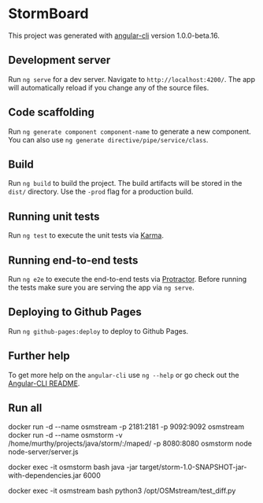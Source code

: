 # StormBoard

This project was generated with [angular-cli](https://github.com/angular/angular-cli) version 1.0.0-beta.16.

## Development server
Run `ng serve` for a dev server. Navigate to `http://localhost:4200/`. The app will automatically reload if you change any of the source files.

## Code scaffolding

Run `ng generate component component-name` to generate a new component. You can also use `ng generate directive/pipe/service/class`.

## Build

Run `ng build` to build the project. The build artifacts will be stored in the `dist/` directory. Use the `-prod` flag for a production build.

## Running unit tests

Run `ng test` to execute the unit tests via [Karma](https://karma-runner.github.io).

## Running end-to-end tests

Run `ng e2e` to execute the end-to-end tests via [Protractor](http://www.protractortest.org/). 
Before running the tests make sure you are serving the app via `ng serve`.

## Deploying to Github Pages

Run `ng github-pages:deploy` to deploy to Github Pages.

## Further help

To get more help on the `angular-cli` use `ng --help` or go check out the [Angular-CLI README](https://github.com/angular/angular-cli/blob/master/README.md).


## Run all
docker run -d --name osmstream -p 2181:2181 -p 9092:9092 osmstream
docker run -d --name osmstorm -v /home/murthy/projects/java/storm/:/maped/ -p 8080:8080 osmstorm
node node-server/server.js

docker exec -it osmstorm bash
java -jar target/storm-1.0-SNAPSHOT-jar-with-dependencies.jar 6000

docker exec -it osmstream bash
python3 /opt/OSMstream/test_diff.py 

